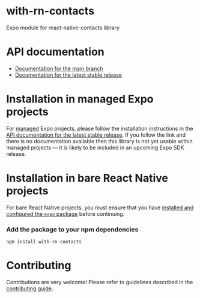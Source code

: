 # with-rn-contacts

Expo module for react-native-contacts library

# API documentation

- [Documentation for the main branch](https://github.com/expo/expo/blob/main/docs/pages/versions/unversioned/sdk/with-rn-contacts.md)
- [Documentation for the latest stable release](https://docs.expo.dev/versions/latest/sdk/with-rn-contacts/)

# Installation in managed Expo projects

For [managed](https://docs.expo.dev/archive/managed-vs-bare/) Expo projects, please follow the installation instructions in the [API documentation for the latest stable release](#api-documentation). If you follow the link and there is no documentation available then this library is not yet usable within managed projects &mdash; it is likely to be included in an upcoming Expo SDK release.

# Installation in bare React Native projects

For bare React Native projects, you must ensure that you have [installed and configured the `expo` package](https://docs.expo.dev/bare/installing-expo-modules/) before continuing.

### Add the package to your npm dependencies

```
npm install with-rn-contacts
```




# Contributing

Contributions are very welcome! Please refer to guidelines described in the [contributing guide]( https://github.com/expo/expo#contributing).
